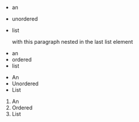- an
- unordered
- list

	with this paragraph nested in the last list element

+ an
+ ordered
+ list

<ul>
	<li>An</li>
	<li>Unordered</li>
	<li>List</li>
</ul>

<ol>
	<li>An</li>
	<li>Ordered</li>
	<li>List</li>
</ol>

